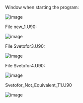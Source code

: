 Window when starting the program:

![image](https://github.com/user-attachments/assets/d124dc13-6363-4345-bb3f-8c0c55fd2004)

File new_1.U90:

![image](https://github.com/user-attachments/assets/156573cf-8399-4809-a48f-af72f712d61d)

File Svetofor3.U90:

![image](https://github.com/user-attachments/assets/91e9d4b5-e549-4d29-9d6a-b5332717058d)

File Svetofor4.U90:

![image](https://github.com/user-attachments/assets/56ff2ff8-1122-45b3-b5eb-21eaedf70450)

Svetofor_Not_Equivalent_T1.U90

![image](https://github.com/user-attachments/assets/155f5192-416c-43f8-8f36-689e73a522c8)
